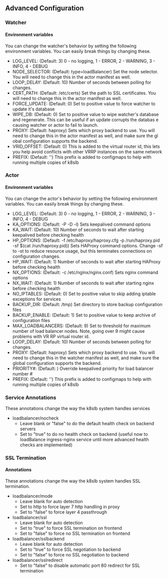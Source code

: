 ## Advanced Configuration

### Watcher

#### Environment variables
You can change the watcher's behavior by setting the following environment variables.  You can easily break things by changing these.

* LOG_LEVEL: (Default: 3) 0 - no logging, 1 - ERROR, 2 - WARNING, 3 - INFO, 4 - DEBUG
* NODE_SELECTOR: (Default: type=loadBalancer) Set the node selector.  You will need to change this in the actor manifest as well.
* LOOP_DELAY: (Default: 10) Number of seconds between polling for changes.
* CERT_PATH: (Default: /etc/certs) Set the path to SSL certificates.  You will need to change this in the actor manifest as well.
* FORCE_UPDATE: (Default: 0) Set to positive value to force watcher to update it's database
* WIPE_DB: (Default: 0) Set to positive value to wipe watcher's database and regenerate.  This can be useful if an update corrupts the databas
e causing watcher or actor to fail to launch.
* PROXY: (Default: haproxy) Sets which proxy backend to use.  You will need to change this in the actor manifest as well, and make sure the gl
obal configuration supports the backend.
* VRID_OFFSET: (Default: 0) This is added to the virtual router id, this lets you help avoid conflicts with other VRRP instances on the same network
* PREFIX: (Default: '') This prefix is added to configmaps to help with running multiple copies of k8slb

### Actor

#### Environment variables
You can change the actor's behavior by setting the following environment variables.  You can easily break things by changing these.

* LOG_LEVEL: (Default: 3) 0 - no logging, 1 - ERROR, 2 - WARNING, 3 - INFO, 4 - DEBUG
* KA_OPTIONS: (Default: -P -D -l) Sets keepalived command options
* KA_WAIT: (Default: 10) Number of seconds to wait after starting keepalived before checking health
* HP_OPTIONS: (Default: -f /etc/haproxy/haproxy.cfg -p /run/haproxy.pid -sf $(cat /run/haproxy.pid)) Sets HAProxy command options.  Change -sf to -st to reduce resource usage, but this terminates connections on configuration changes.
* HP_WAIT: (Default: 1) Number of seconds to wait after starting HAProxy before checking health
* NX_OPTIONS: (Default: -c /etc/nginx/nginx.conf) Sets nginx command options
* NX_WAIT: (Default: 1) Number of seconds to wait after starting nginx before checking health
* NO_IPTABLES: (Default: 0) Set to positive value to skip adding iptable exceptions for services
* BACKUP_DIR: (Default: /tmp) Set directory to store backup configuration files
* BACKUP_ENABLE: (Default: 1) Set to positive value to keep archive of configuration files
* MAX_LOADBALANCERS: (Default: 9) Set to threshold for maximum number of load balancer nodes.  Note, going over 9 might cause problems with VR
RP virtual router id.
* LOOP_DELAY: (Default: 10) Number of seconds between polling for changes.
* PROXY: (Default: haproxy)  Sets which proxy backend to use.  You will need to change this in the watcher manifest as well, and make sure the global configuration supports the backend.
* PRIORITY#: (Default: ) Override keepalived priority for load balancer number #
* PREFIX: (Default: '') This prefix is added to configmaps to help with running multiple copies of k8slb

### Service Annotations
These annotations change the way the k8slb system handles services
* loadbalancer/nocheck
  * Leave blank or "false" to do the default health check on backend servers
  * Set to "true" to do no health check on backend (useful now to loadBalance ingress-nginx service until more advanced health checks are implemented)

### SSL Termination

#### Annotations
These annotations change the way the k8slb system handles SSL termination.
* loadbalancer/mode
   * Leave blank for auto detection
   * Set to http to force layer 7 http handling in proxy
   * Set to "false" to force layer 4 passthrough
* loadbalancer/ssl
   * Leave blank for auto detection
   * Set to "true" to force SSL termination on frontend
   * Set to "false" to force no SSL termination on frontend
* loadbalancer/sslbackend
   * Leave blank for auto detection
   * Set to "true" to force SSL negotiation to backend
   * Set to "false" to force no SSL negotiation to backend
* loadbalancer/sslredirect
   * Set to "false" to disable automatic port 80 redirect for SSL termination

